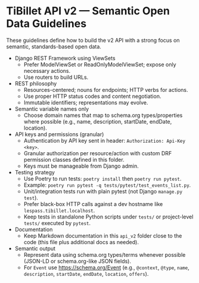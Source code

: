 # TiBillet API v2 — Semantic Open Data Guidelines

These guidelines define how to build the v2 API with a strong focus on semantic, standards-based open data.

- Django REST Framework using ViewSets
  - Prefer ModelViewSet or ReadOnlyModelViewSet; expose only necessary actions.
  - Use routers to build URLs.
- REST philosophy
  - Resources-centered; nouns for endpoints; HTTP verbs for actions.
  - Use proper HTTP status codes and content negotiation.
  - Immutable identifiers; representations may evolve.
- Semantic variable names only
  - Choose domain names that map to schema.org types/properties where possible (e.g., name, description, startDate, endDate, location).
- API keys and permissions (granular)
  - Authentication by API key sent in header: `Authorization: Api-Key <key>`.
  - Granular authorization per resource/action with custom DRF permission classes defined in this folder.
  - Keys must be manageable from Django admin.
- Testing strategy
  - Use Poetry to run tests: `poetry install` then `poetry run pytest`.
  - Example: `poetry run pytest -q tests/pytest/test_events_list.py`.
  - Unit/integration tests run with plain pytest (not Django `manage.py test`).
  - Prefer black-box HTTP calls against a dev hostname like `lespass.tibillet.localhost`.
  - Keep tests in standalone Python scripts under `tests/` or project-level `tests/` executed by `pytest`.
- Documentation
  - Keep Markdown documentation in this `api_v2` folder close to the code (this file plus additional docs as needed).
- Semantic output
  - Represent data using schema.org types/terms whenever possible (JSON-LD or schema.org-like JSON fields).
  - For `Event` use https://schema.org/Event (e.g., `@context`, `@type`, `name`, `description`, `startDate`, `endDate`, `location`, `offers`).

